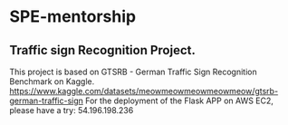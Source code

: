 # SPE-mentorship
## Traffic sign Recognition Project.
This project is based on GTSRB - German Traffic Sign Recognition Benchmark on Kaggle. https://www.kaggle.com/datasets/meowmeowmeowmeowmeow/gtsrb-german-traffic-sign
For the deployment of the Flask APP on AWS EC2, please have a try: 54.196.198.236
